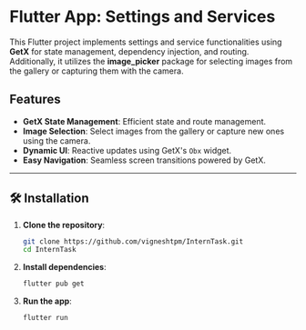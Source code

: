 # Flutter App: Settings and Services

This Flutter project implements settings and service functionalities using **GetX** for state management, dependency injection, and routing. Additionally, it utilizes the **image_picker** package for selecting images from the gallery or capturing them with the camera.

## Features

- **GetX State Management**: Efficient state and route management.
- **Image Selection**: Select images from the gallery or capture new ones using the camera.
- **Dynamic UI**: Reactive updates using GetX's `Obx` widget.
- **Easy Navigation**: Seamless screen transitions powered by GetX.

---

## 🛠️ Installation

1. **Clone the repository**:
   ```bash
   git clone https://github.com/vigneshtpm/InternTask.git
   cd InternTask
2. **Install dependencies**:
   ```bash
   flutter pub get
3. **Run the app**:
   ```bash
   flutter run
